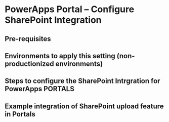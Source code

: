 # PowerApps Portal – Configure SharePoint Integration

## Pre-requisites

## Environments to apply this setting (non-productionized environments)

## Steps to configure the SharePoint Intrgration for PowerApps PORTALS

## Example integration of SharePoint upload feature in Portals